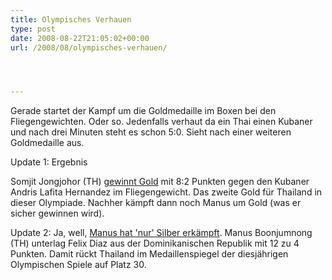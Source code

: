 ```yaml
---
title: Olympisches Verhauen
type: post
date: 2008-08-22T21:05:02+00:00
url: /2008/08/olympisches-verhauen/




---
```

Gerade startet der Kampf um die Goldmedaille im Boxen bei den Fliegengewichten. Oder so. Jedenfalls verhaut da ein Thai einen Kubaner und nach drei Minuten steht es schon 5:0. Sieht nach einer weiteren Goldmedaille aus.

Update 1: Ergebnis

Somjit Jongjohor (TH) [gewinnt Gold][1] mit 8:2 Punkten gegen den Kubaner Andris Lafita Hernandez im Fliegengewicht. Das zweite Gold für Thailand in dieser Olympiade. Nachher kämpft dann noch Manus um Gold (was er sicher gewinnen wird).

Update 2: Ja, well, [Manus hat 'nur' Silber erkämpft][2]. Manus Boonjumnong (TH) unterlag Felix Diaz aus der Dominikanischen Republik mit 12 zu 4 Punkten. Damit rückt Thailand im Medaillenspiegel der diesjährigen Olympischen Spiele auf Platz 30.

 [1]: http://www.nationmultimedia.com/breakingnews/read.php?newsid=30081281
 [2]: http://nationmultimedia.com/2008/08/23/sport/sport_30081284.php
